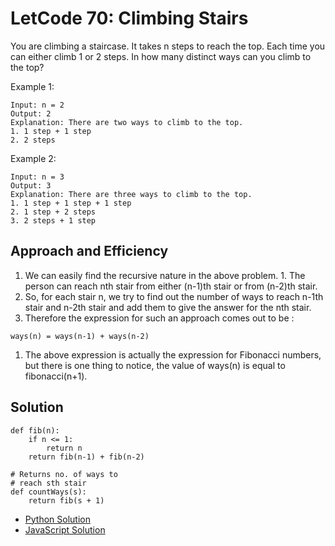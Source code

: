 # LetCode 70: Climbing Stairs
You are climbing a staircase. It takes n steps to reach the top.
Each time you can either climb 1 or 2 steps. In how many distinct ways can you climb to the top?

Example 1:
```
Input: n = 2
Output: 2
Explanation: There are two ways to climb to the top.
1. 1 step + 1 step
2. 2 steps
```
Example 2:
```
Input: n = 3
Output: 3
Explanation: There are three ways to climb to the top.
1. 1 step + 1 step + 1 step
2. 1 step + 2 steps
3. 2 steps + 1 step
```

## Approach and Efficiency
1. We can easily find the recursive nature in the above problem. 1. The person can reach nth stair from either (n-1)th stair or from (n-2)th stair. 
1. So, for each stair n, we try to find out the number of ways to reach n-1th stair and n-2th stair and add them to give the answer for the nth stair. 
1. Therefore the expression for such an approach comes out to be : 
```
ways(n) = ways(n-1) + ways(n-2)
```
1. The above expression is actually the expression for Fibonacci numbers, but there is one thing to notice, the value of ways(n) is equal to fibonacci(n+1). 

## Solution
```
def fib(n):
    if n <= 1:
        return n
    return fib(n-1) + fib(n-2)
 
# Returns no. of ways to
# reach sth stair
def countWays(s):
    return fib(s + 1)
```

- [Python Solution](./climbing_stairs.py)
- [JavaScript Solution](../../../../javascript/numbers&math/climbingStairs/README.md)
